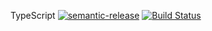 TypeScript      [![semantic-release](https://img.shields.io/badge/%20%20%F0%9F%93%A6%F0%9F%9A%80-semantic--release-e10079.svg)](https://github.com/semantic-release/semantic-release)       [![Build Status](https://travis-ci.org/itsprofcjs/TypeScript.svg?branch=master)](https://travis-ci.org/itsprofcjs/TypeScript)